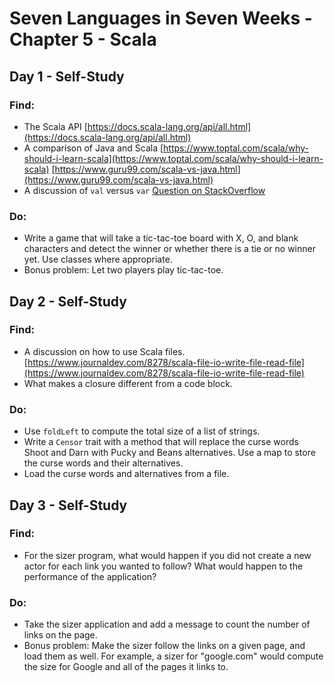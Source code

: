 # Seven Languages in Seven Weeks - Chapter 5 - Scala

## Day 1 - Self-Study

### Find:

- The Scala API
  [https://docs.scala-lang.org/api/all.html](https://docs.scala-lang.org/api/all.html)
- A comparison of Java and Scala
  [https://www.toptal.com/scala/why-should-i-learn-scala](https://www.toptal.com/scala/why-should-i-learn-scala)
  [https://www.guru99.com/scala-vs-java.html](https://www.guru99.com/scala-vs-java.html)
- A discussion of `val` versus `var`
  [Question on StackOverflow](https://stackoverflow.com/questions/1791408/what-is-the-difference-between-a-var-and-val-definition-in-scala)

### Do:

- Write a game that will take a tic-tac-toe board with X, O, and blank characters and detect the winner or whether there is a tie or no winner yet. Use classes where appropriate.
- Bonus problem: Let two players play tic-tac-toe.

## Day 2 - Self-Study

### Find:

- A discussion on how to use Scala files.
  [https://www.journaldev.com/8278/scala-file-io-write-file-read-file](https://www.journaldev.com/8278/scala-file-io-write-file-read-file)
- What makes a closure different from a code block.

### Do:

- Use `foldLeft` to compute the total size of a list of strings.
- Write a `Censor` trait with a method that will replace the curse words Shoot and Darn with Pucky and Beans alternatives. Use a map to store the curse words and their alternatives.
- Load the curse words and alternatives from a file.

## Day 3 - Self-Study

### Find:

- For the sizer program, what would happen if you did not create a new actor for each link you wanted to follow? What would happen to the performance of the application?

### Do:

- Take the sizer application and add a message to count the number of links on the page.
- Bonus problem: Make the sizer follow the links on a given page, and load them as well. For example, a sizer for "google.com" would compute the size for Google and all of the pages it links to.
